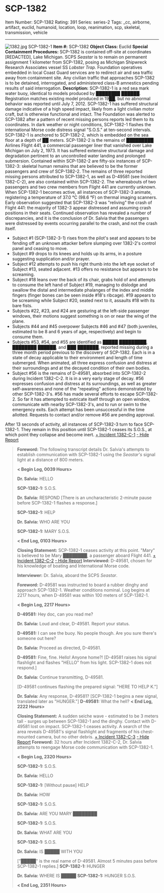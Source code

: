 # SCP-1382
Item Number: SCP-1382
Rating: 391
Series: series-2
Tags: _cc, airborne, artifact, euclid, humanoid, location, loop, reanimation, scp, skeletal, transmission, vehicle

---

![1382.jpg](https://scp-wiki.wdfiles.com/local--files/scp-1382/1382.jpg)
SCP-1382-1
**Item #:** SCP-1382
**Object Class:** Euclid
**Special Containment Procedures:** SCP-1382 is contained off-site at coordinates [REDACTED], Lake Michigan. SCPS _Seastar_ is to remain on permanent assignment 1 kilometer from SCP-1382, posing as Michigan Shipwreck Research Associates vessel SS _Lobster Trap_. Foundation operatives embedded in local Coast Guard services are to redirect air and sea traffic away from containment site. Any civilian traffic that approaches SCP-1382 is to be detained, interrogated, and administered class-B amnestics pending results of said interrogation.
**Description:** SCP-1382-1 is a red sea mark water buoy, identical to models produced by ████████ ██████. Registration matches existing model produced in 19██, but no abnormal behavior was reported until July 7, 2012. SCP-1382-1 has suffered structural damage indicative of a high speed impact, likely from a light civilian motor craft, but is otherwise functional and intact. The Foundation was alerted to SCP-1382 after a pattern of recent missing persons reports led them to its coordinates. In dark weather or night conditions, SCP-1382-1 flashes the international Morse code distress signal "S.O.S." at ten-second intervals.
SCP-1382-1 is anchored to SCP-1382-2, which is embedded on the sea floor at a depth of ██ meters. SCP-1382-2 is the remains of █████████ Airlines Flight 441, a commercial passenger liner that vanished over Lake Michigan on July 2, 1973. It has suffered extensive structural damage and degradation pertinent to an uncontrolled water landing and prolonged submersion.
Contained within SCP-1382-2 are fifty-six instances of SCP-1382-3: skeletal human remains that are believed to be the former passengers and crew of SCP-1382-2. The remains of three reported missing persons attributed to SCP-1382-1, as well as D-49581 (see Incident 1382-C-2), are also contained within SCP-1382-2. The whereabouts of two passengers and two crew members from Flight 441 are currently unknown.
When SCP-1382-1 becomes active, all instances of SCP-1382-3 animate, registering a temperature of 37.0 °C (98.6 °F) on thermal imaging scanners. Early observation suggested that SCP-1382-3 was "reliving" the crash of Flight 441: the majority of 1382-3 appear distressed and assuming crash positions in their seats. Continued observation has revealed a number of discrepancies, and it is the conclusion of Dr. Salvia that the passengers were distressed by events occurring parallel to the crash, and not the crash itself.
  * Subject #1 (SCP-1382-3-1) rises from the pilot's seat and appears to be fending off an unknown attacker before slumping over 1382-2's control panel and ceasing to move.
  * Subject #9 drops to its knees and holds up its arms, in a posture suggesting supplication and/or prayer.
  * Subject #12 attempts to push his right thumb into the left eye socket of Subject #13, seated adjacent. #13 offers no resistance but appears to be screaming.
  * Subject #18 leans over the back of its chair, grabs hold of and attempts to consume the left hand of Subject #19, managing to dislodge and swallow the distal and intermediate phalanges of the index and middle fingers (finger bones can be seen inside #18's ribcage). #19 appears to be screaming while Subject #20, seated next to it, assaults #18 with its bare fists.
  * Subjects #22, #23, and #24 are gesturing at the left-side passenger windows, their motions suggest something is on or near the wing of the plane.
  * Subjects #44 and #45 overpower Subjects #46 and #47 (both juveniles, estimated to be 8 and 6 years of age, respectively) and begin to consume them.
  * Subjects #53, #54, and #55 are identified as █████ █████████, ████████ ██████, and ███ ███████, reported missing during a three month period previous to the discovery of SCP-1382. Each is in a state of decay applicable to their environment and length of time submerged. When animated, all three express confusion and distress at their surroundings and at the decayed condition of their own bodies.
  * Subject #56 is the remains of D-49581, absorbed into SCP-1382-2 during Incident 1382-C-2. It is in a very early stage of decay. #56 expresses confusion and distress at its surroundings, as well as greater self-awareness and none of the "repeating" actions demonstrated by other SCP-1382-3's. #56 has made several efforts to escape SCP-1382-2. So far it has attempted to extricate itself through an open window, communicate with nearby SCP-1382-3's, and to run or swim to the emergency exits. Each attempt has been unsuccessful in the time allotted. Requests to contact and/or remove #56 are pending approval.

After 13 seconds of activity, all instances of SCP-1382-3 turn to face SCP-1382-1. They remain in this position until SCP-1382-1 ceases its S.O.S., at which point they collapse and become inert.
[\+ Incident 1382-C-1](javascript:;)
[\- Hide Report](javascript:;)
> **Foreword:** The following transcript details Dr. Salvia's attempts to establish communication with SCP-1382-1 using the _Seastar's_ signal light at a distance of 800 meters.  
>    
>  **< Begin Log, 0039 Hours>**  
>    
>  **Dr. Salvia:** HELLO  
>    
>  **SCP-1382-1:** S.O.S.  
>    
>  **Dr. Salvia:** RESPOND
> [There is an uncharacteristic 2-minute pause before SCP-1382-1 flashes a response.]  
>    
>  **SCP-1382-1:** HELP  
>    
>  **Dr. Salvia:** WHO ARE YOU  
>    
>  **SCP-1382-1:** MARY S.O.S.  
>    
>  **< End Log, 0103 Hours>**  
>    
>  **Closing Statement:** SCP-1382-1 ceases activity at this point. "Mary" is believed to be Mary ████████, a passenger aboard Flight 441.
[\+ Incident 1382-C-2](javascript:;)
[\- Hide Report](javascript:;)
> **Interviewed:** D-49581, chosen for his knowledge of boating and International Morse code.  
>    
>  **Interviewer:** Dr. Salvia, aboard the SCPS _Seastar_.  
>    
>  **Foreword:** D-49581 was instructed to board a rubber dinghy and approach SCP-1382-1. Weather conditions nominal. Log begins at 2217 hours, when D-49581 was within 100 meters of SCP-1382-1.  
>    
>  **< Begin Log, 2217 Hours>**  
>    
>  **D-49581:** Hey doc, can you read me?  
>    
>  **Dr. Salvia:** Loud and clear, D-49581. Report your status.  
>    
>  **D-49581:** I can see the buoy. No people though. Are you sure there's someone out here?  
>    
>  **Dr. Salvia:** Proceed as directed, D-49581.  
>    
>  **D-49581:** Fine, fine. Hello! Anyone home?!
> [D-49581 raises his signal flashlight and flashes "HELLO" from his light. SCP-1382-1 does not respond.]  
>    
>  **Dr. Salvia:** Continue transmitting, D-49581.  
>    
>  [D-49581 continues flashing the prepared signal: "HERE TO HELP K."]  
>    
>  **Dr. Salvia:** Any response, D-49581?
> [SCP-1382-1 begins a new signal, translated later as "HUNGER."]
> **D-49581:** What the hell?
> **< End Log, 2222 Hours>**  
>    
>  **Closing Statement:** A sudden seiche wave - estimated to be 3 meters tall - surges up between SCP-1382-1 and the dinghy. Contact with D-49581 lost on impact. SCP-1382-1 ceases activity. A search of the area reveals D-49581's signal flashlight and fragments of his chest-mounted camera, but no other debris.
[\+ Incident 1382-C-3](javascript:;)
[\- Hide Report](javascript:;)
> **Foreword:** 32 hours after Incident 1382-C-2, Dr. Salvia attempts to reengage Morse code communication with SCP-1382-1.  
>    
>  **< Begin Log, 2320 Hours>**  
>    
>  **SCP-1382-1:** S.O.S.  
>    
>  **Dr. Salvia:** HELLO  
>    
>  **SCP-1382-1:** [Without pause] HELP  
>    
>  **Dr. Salvia:** HOW  
>    
>  **SCP-1382-1:** S.O.S.  
>    
>  **Dr. Salvia:** ARE YOU MARY ████████  
>    
>  **SCP-1382-1:** S.O.S.  
>    
>  **Dr. Salvia:** WHAT ARE YOU  
>    
>  **SCP-1382-1:** S.O.S.  
>    
>  **Dr. Salvia:** IS █████ WITH YOU  
>    
>  ["█████" is the real name of D-49581. Almost 5 minutes pass before SCP-1382-1 replies.]
> **SCP-1382-1:** HUNGER  
>    
>  **Dr. Salvia:** WHERE IS █████
> **SCP-1382-1:** HUNGER S.O.S.  
>    
>  **< End Log, 2351 Hours>**